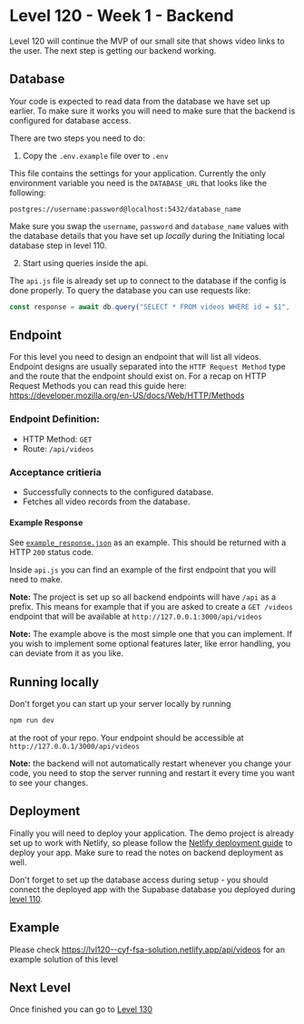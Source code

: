 # Level 120 - Week 1 - Backend

Level 120 will continue the MVP of our small site that shows video links to the user. The next step is getting our backend working.

## Database

Your code is expected to read data from the database we have set up earlier. To make sure it works you will need to make sure that the backend is configured for database access.

There are two steps you need to do:

1. Copy the `.env.example` file over to `.env`

This file contains the settings for your application. Currently the only environment variable you need is the `DATABASE_URL` that looks like the following:

```
postgres://username:password@localhost:5432/database_name
```

Make sure you swap the `username`, `password` and `database_name` values with the database details that you have set up _locally_ during the Initiating local database step in level 110.

2. Start using queries inside the api.

The `api.js` file is already set up to connect to the database if the config is done properly. To query the database you can use requests like:

```js
const response = await db.query("SELECT * FROM videos WHERE id = $1", [id]);
```

## Endpoint

For this level you need to design an endpoint that will list all videos. Endpoint designs are usually separated into the `HTTP Request Method` type and the route that the endpoint should exist on. For a recap on HTTP Request Methods you can read this guide here: https://developer.mozilla.org/en-US/docs/Web/HTTP/Methods

### Endpoint Definition:

- HTTP Method: `GET`
- Route: `/api/videos`

### Acceptance critieria

- Successfully connects to the configured database.
- Fetches all video records from the database.

#### Example Response

See [`example_response.json`](../data/example_response.json) as an example. This should be returned with a HTTP `200` status code.

Inside `api.js` you can find an example of the first endpoint that you will need to make.

**Note:** The project is set up so all backend endpoints will have `/api` as a prefix. This means for example that if you are asked to create a `GET /videos` endpoint that will be available at `http://127.0.0.1:3000/api/videos`

**Note:** The example above is the most simple one that you can implement. If you wish to implement some optional features later, like error handling, you can deviate from it as you like.

## Running locally

Don't forget you can start up your server locally by running

```sh
npm run dev
```

at the root of your repo. Your endpoint should be accessible at `http://127.0.0.1/3000/api/videos`

**Note:** the backend will not automatically restart whenever you change your code, you need to stop the server running and restart it every time you want to see your changes.

## Deployment

Finally you will need to deploy your application. The demo project is already set up to work with Netlify, so please follow the [Netlify deployment guide](https://cyf-curriculum.netlify.app/guides/deployment/netlify/) to deploy your app. Make sure to read the notes on backend deployment as well.

Don't forget to set up the database access during setup - you should connect the deployed app with the Supabase database you deployed during [level 110](./110.md).

## Example

Please check https://lvl120--cyf-fsa-solution.netlify.app/api/videos for an example solution of this level

## Next Level

Once finished you can go to [Level 130](./130.md)
